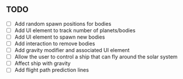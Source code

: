 ## TODO

- [ ] Add random spawn positions for bodies
- [ ] Add UI element to track number of planets/bodies
- [ ] Add UI element to spawn new bodies
- [ ] Add interaction to remove bodies
- [ ] Add gravity modifier and associated UI element
- [ ] Allow the user to control a ship that can fly around the solar system
- [ ] Affect ship with gravity
- [ ] Add flight path prediction lines
